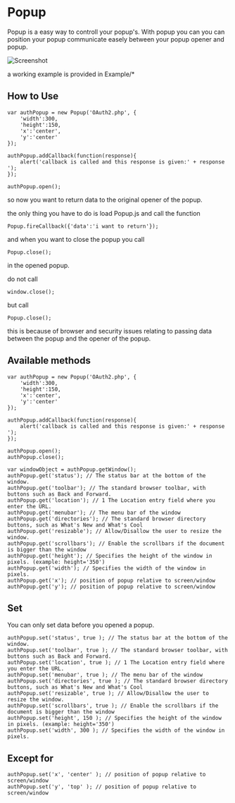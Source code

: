 Popup
===========

Popup is a easy way to controll your popup's. With popup you can you can position your popup communicate easely between your popup opener and popup. 

![Screenshot](https://github.com/mientjan/Popup/raw/master/screenshot.png)

a working example is provided in Example/*

How to Use
----------

	var authPopup = new Popup('OAuth2.php', {
		'width':300,
		'height':150,
		'x':'center', 
		'y':'center' 
	});

	authPopup.addCallback(function(response){
		alert('callback is called and this response is given:' + response ');
	});

	authPopup.open();

so now you want to return data to the original opener of the popup.

the only thing you have to do is load Popup.js and call the function 

	Popup.fireCallback({'data':'i want to return'});

and when you want to close the popup you call 

	Popup.close(); 

in the opened popup.

do not call 

	window.close(); 

but call 

	Popup.close(); 

this is because of browser and security issues relating to passing data 
between the popup and the opener of the popup.

Available methods
-----------------

    var authPopup = new Popup('OAuth2.php', {
        'width':300,
        'height':150,
        'x':'center', 
        'y':'center' 
    });

    authPopup.addCallback(function(response){
        alert('callback is called and this response is given:' + response ');
    });

    authPopup.open();
    authPopup.close();

    var windowObject = authPopup.getWindow();
    authPopup.get('status'); // The status bar at the bottom of the window.
    authPopup.get('toolbar'); // The standard browser toolbar, with buttons such as Back and Forward.
	authPopup.get('location'); // 1 The Location entry field where you enter the URL.
	authPopup.get('menubar'); // The menu bar of the window
	authPopup.get('directories'); // The standard browser directory buttons, such as What's New and What's Cool
	authPopup.get('resizable'); // Allow/Disallow the user to resize the window.
	authPopup.get('scrollbars'); // Enable the scrollbars if the document is bigger than the window
	authPopup.get('height'); // Specifies the height of the window in pixels. (example: height='350')
	authPopup.get('width'); // Specifies the width of the window in pixels.
	authPopup.get('x'); // position of popup relative to screen/window
	authPopup.get('y'); // position of popup relative to screen/window


Set
---

You can only set data before you opened a popup.

	authPopup.set('status', true ); // The status bar at the bottom of the window.
	authPopup.set('toolbar', true ); // The standard browser toolbar, with buttons such as Back and Forward.
	authPopup.set('location', true ); // 1 The Location entry field where you enter the URL.
	authPopup.set('menubar', true ); // The menu bar of the window
	authPopup.set('directories', true ); // The standard browser directory buttons, such as What's New and What's Cool
	authPopup.set('resizable', true ); // Allow/Disallow the user to resize the window.
	authPopup.set('scrollbars', true ); // Enable the scrollbars if the document is bigger than the window
	authPopup.set('height', 150 ); // Specifies the height of the window in pixels. (example: height='350')
	authPopup.set('width', 300 ); // Specifies the width of the window in pixels.


Except for 
----------

	authPopup.set('x', 'center' ); // position of popup relative to screen/window
	authPopup.set('y', 'top' ); // position of popup relative to screen/window
